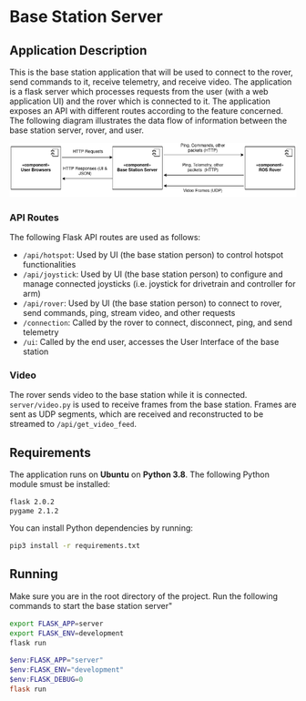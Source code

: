 # Base Station Server

## Application Description

This is the base station application that will be used to connect to the rover, send commands to it, receive telemetry, and receive video. The application is a flask server which processes requests from the user (with a web application UI) and the rover which is connected to it. The application exposes an API with different routes according to the feature concerned. The following diagram illustrates the data flow of information between the base station server, rover, and user.

![Base Station Server Data Flow Diagram](images/BaseStationServerDataFlow.png)

### API Routes

The following Flask API routes are used as follows:
* `/api/hotspot`: Used by UI (the base station person) to control hotspot functionalities
* `/api/joystick`: Used by UI (the base station person) to configure and manage connected joysticks (i.e. joystick for drivetrain and controller for arm)
* `/api/rover`: Used by UI (the base station person) to connect to rover, send commands, ping, stream video, and other requests
* `/connection`: Called by the rover to connect, disconnect, ping, and send telemetry
* `/ui`: Called by the end user, accesses the User Interface of the base station

### Video

The rover sends video to the base station while it is connected. `server/video.py` is used to receive frames from the base station. Frames are sent as UDP segments, which are received and reconstructed to be streamed to `/api/get_video_feed`.

## Requirements

The application runs on **Ubuntu** on **Python 3.8**. The following Python module smust be installed:

```
flask 2.0.2
pygame 2.1.2
```

You can install Python dependencies by running:

```bash
pip3 install -r requirements.txt
```

## Running

Make sure you are in the root directory of the project. Run the following commands to start the base station server"

```bash
export FLASK_APP=server
export FLASK_ENV=development
flask run
```

```powershell
$env:FLASK_APP="server"
$env:FLASK_ENV="development"
$env:FLASK_DEBUG=0
flask run
```